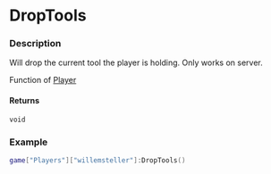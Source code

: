# DropTools

### Description

Will drop the current tool the player is holding. Only works on server.

Function of [Player](/classes/Player/)

#### Returns

`void`

### Example

```lua
game["Players"]["willemsteller"]:DropTools()
```
